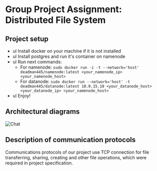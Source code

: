 # Group Project Assignment: Distributed File System

## Project setup
  + ul Install docker on your machine if it is not installed
  + ul Install postgres and run it's container on namenode
  + ul Run next commands:
      + For namenode:
  ```sudo docker run -i -t --network='host' deadman445/namenode:latest <your_namenode_ip> <your_namenode_host>```
      + For datanode:
  ```sudo docker run --network='host' -t deadman445/datanode:latest 10.0.15.10 <your_datanode_host> <your_datanode_ip> <your_namenode_host>```
 + ul Enjoy!  
## Architectural diagrams
![Chat](https://github.com/KonevDmitry/ds_project/blob/master/Untitled%20Diagram.jpg)

## Description of communication protocols
Communications protocols of our project use TCP connection for file transferring, sharing, creating and other file operations, which were required in project specification.
